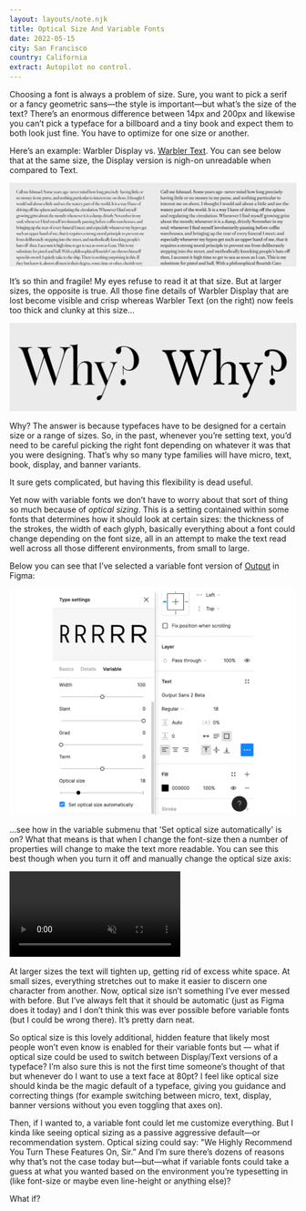```yaml
---
layout: layouts/note.njk
title: Optical Size And Variable Fonts
date: 2022-05-15
city: San Francisco
country: California
extract: Autopilot no control.
---
```


Choosing a font is always a problem of size. Sure, you want to pick a serif or a fancy geometric sans—the style is important—but what’s the size of the text? There’s an enormous difference between 14px and 200px and likewise you can’t pick a typeface for a billboard and a tiny book and expect them to both look just fine. You have to optimize for one size or another.

Here’s an example: Warbler Display vs. [Warbler Text](https://djr.com/notes/warbler-text-font-of-the-month). You can see below that at the same size, the Display version is nigh-on unreadable when compared to Text.

![An example of Warbler Display and Text versions side by side at really small size, showing how the Display version is basically unreadable](/images/display-versus-text.webp)

It’s so thin and fragile! My eyes refuse to read it at that size. But at larger sizes, the opposite is true. All those fine details of Warbler Display that are lost become visible and crisp whereas Warbler Text (on the right) now feels too thick and clunky at this size...

![Now an example of both typefaces at a much larger size](/images/display-size.webp)

Why? The answer is because typefaces have to be designed for a certain size or a range of sizes. So, in the past, whenever you’re setting text, you’d need to be careful picking the right font depending on whatever it was that you were designing. That’s why so many type families will have micro, text, book, display, and banner variants.

It sure gets complicated, but having this flexibility is dead useful.

Yet now with variable fonts we don’t have to worry about that sort of thing so much because of _optical sizing_. This is a setting contained within some fonts that determines how it should look at certain sizes: the thickness of the strokes, the width of each glyph, basically everything about a font could change depending on the font size, all in an attempt to make the text read well across all those different environments, from small to large.

Below you can see that I’ve selected a variable font version of [Output](https://djr.com/output) in Figma:

![A screenshot of the variable settings within the Figma design app](/images/figma-example-variable.webp)

...see how in the variable submenu that 'Set optical size automatically' is on? What that means is that when I change the font-size then a number of properties will change to make the text more readable. You can see this best though when you turn it off and manually change the optical size axis:

<video autoplay loop muted inline>
  <source src="/images/figma-example-animated.mp4" type="video/mp4" />
</video>

At larger sizes the text will tighten up, getting rid of excess white space. At small sizes, everything stretches out to make it easier to discern one character from another. Now, optical size isn’t something I’ve ever messed with before. But I’ve always felt that it should be automatic (just as Figma does it today) and I don’t think this was ever possible before variable fonts (but I could be wrong there). It’s pretty darn neat.

So optical size is this lovely additional, hidden feature that likely most people won’t even know is enabled for their variable fonts but — what if optical size could be used to switch between Display/Text versions of a typeface? I’m also sure this is not the first time someone’s thought of that but whenever do I want to use a text face at 80pt? I feel like optical size should kinda be the magic default of a typeface, giving you guidance and correcting things (for example switching between micro, text, display, banner versions without you even toggling that axes on).

Then, if I wanted to, a variable font could let me customize everything. But I kinda like seeing optical sizing as a passive aggressive default—or recommendation system. Optical sizing could say: "We Highly Recommend You Turn These Features On, Sir.” And I’m sure there’s dozens of reasons why that’s not the case today but—but—what if variable fonts could take a guess at what you wanted based on the environment you’re typesetting in (like font-size or maybe even line-height or anything else)?

What if?

